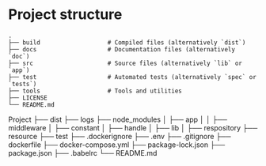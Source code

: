 


# Project structure

    .
    ├── build                   # Compiled files (alternatively `dist`)
    ├── docs                    # Documentation files (alternatively `doc`)
    ├── src                     # Source files (alternatively `lib` or `app`)
    ├── test                    # Automated tests (alternatively `spec` or `tests`)
    ├── tools                   # Tools and utilities
    ├── LICENSE
    └── README.md

Project
├── dist <!-- The folder will created when project was built -->
├── logs <!-- Logging folder -->
├── node_modules <!-- NodeJS dependencies folder ->
├── src <!-- Folder contain source code -->
│   ├── app
│   │   ├── middleware
│   ├── constant
│   ├── handle
│   ├── lib
│   ├── respository
├── resource <!-- Folder contain resource of project -->
├── test <!-- Folder test -->
├── .dockerignore <!-- Define ignore element -->
├── .env <!-- Enviroment variable defination -->
├── .gitignore <!-- Define ignore file will push to git -->
├── dockerfile <!-- Dockerfile -->
├── docker-compose.yml <!-- Docker-compost -->
├── package-lock.json
├── package.json
├── .babelrc
└── README.md

